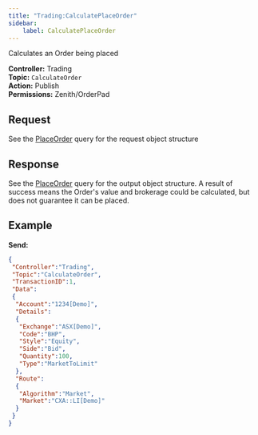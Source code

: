 ```yaml
---
title: "Trading:CalculatePlaceOrder"
sidebar:
    label: CalculatePlaceOrder
---
```


Calculates an Order being placed

**Controller:** Trading\
**Topic:** `CalculateOrder`\
**Action:** Publish\
**Permissions:** Zenith/OrderPad

## Request

See the [PlaceOrder](../placeorder#request/) query for the request object structure

## Response

See the [PlaceOrder](../placeorder#response/) query for the output object structure. A result of success means the Order's value and brokerage could be calculated, but does not guarantee it can be placed.

## Example

**Send:**
```json
{
 "Controller":"Trading",
 "Topic":"CalculateOrder",
 "TransactionID":1,
 "Data":
 {
  "Account":"1234[Demo]",
  "Details":
  {
   "Exchange":"ASX[Demo]",
   "Code":"BHP",
   "Style":"Equity",
   "Side":"Bid",
   "Quantity":100,
   "Type":"MarketToLimit"
  },
  "Route":
  {
   "Algorithm":"Market",
   "Market":"CXA::LI[Demo]"
  }
 }
}
```
